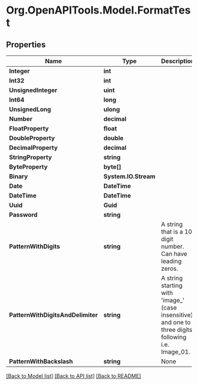 # Org.OpenAPITools.Model.FormatTest

## Properties

Name | Type | Description | Notes
------------ | ------------- | ------------- | -------------
**Integer** | **int** |  | [optional] 
**Int32** | **int** |  | [optional] 
**UnsignedInteger** | **uint** |  | [optional] 
**Int64** | **long** |  | [optional] 
**UnsignedLong** | **ulong** |  | [optional] 
**Number** | **decimal** |  | 
**FloatProperty** | **float** |  | [optional] 
**DoubleProperty** | **double** |  | [optional] 
**DecimalProperty** | **decimal** |  | [optional] 
**StringProperty** | **string** |  | [optional] 
**ByteProperty** | **byte[]** |  | 
**Binary** | **System.IO.Stream** |  | [optional] 
**Date** | **DateTime** |  | 
**DateTime** | **DateTime** |  | [optional] 
**Uuid** | **Guid** |  | [optional] 
**Password** | **string** |  | 
**PatternWithDigits** | **string** | A string that is a 10 digit number. Can have leading zeros. | [optional] 
**PatternWithDigitsAndDelimiter** | **string** | A string starting with &#39;image_&#39; (case insensitive) and one to three digits following i.e. Image_01. | [optional] 
**PatternWithBackslash** | **string** | None | [optional] 

[[Back to Model list]](../README.md#documentation-for-models) [[Back to API list]](../README.md#documentation-for-api-endpoints) [[Back to README]](../README.md)

